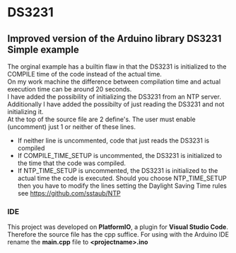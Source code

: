# DS3231
## Improved version of the Arduino library DS3231 Simple example
The orginal example has a builtin flaw in that the DS3231 is initialized to the COMPILE time of the code instead of the actual time.<br>
On my work machine the difference between compilation time and actual execution time can be around 20 seconds.<br>
I have added the possibility of initializing the DS3231 from an NTP server.<br>
Additionally I have added the possibilty of just reading the DS3231 and not initializing it.<br>
At the top of the source file are 2 define's. The user must enable (uncomment) just 1 or neither of these lines.
* If neither line is uncommented, code that just reads the DS3231 is compiled
* If COMPILE_TIME_SETUP is uncommented, the DS3231 is initialized to the time that the code was compiled.
* If NTP_TIME_SETUP is uncommented, the DS3231 is initialized to the actual time the code is executed.
Should you choose NTP_TIME_SETUP then you have to modify the lines setting the Daylight Saving Time rules see https://github.com/sstaub/NTP
### IDE ###
This project was developed on **PlatformIO**, a plugin for **Visual Studio Code**. Therefore the source file has the cpp suffice. For using with the Arduino IDE rename the **main.cpp** file to **&lt;projectname&gt;.ino**
